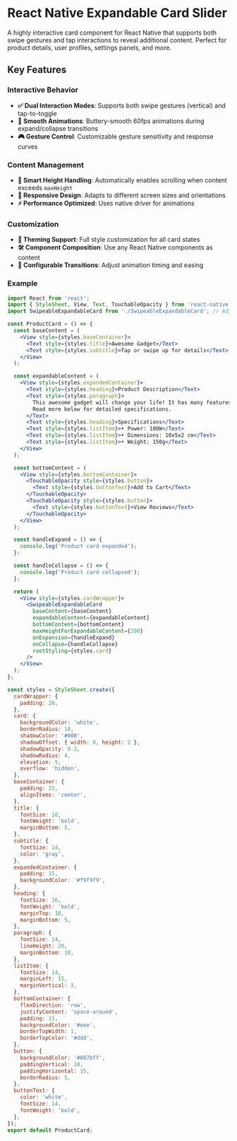 # React Native Expandable Card Slider
A highly interactive card component for React Native that supports both swipe gestures and tap interactions to reveal additional content. Perfect for product details, user profiles, settings panels, and more.

## Key Features

### Interactive Behavior
- **✅ Dual Interaction Modes**: Supports both swipe gestures (vertical) and tap-to-toggle
- **🔄 Smooth Animations**: Buttery-smooth 60fps animations during expand/collapse transitions
- **🎮 Gesture Control**: Customizable gesture sensitivity and response curves

### Content Management
- **📏 Smart Height Handling**: Automatically enables scrolling when content exceeds `maxHeight`
- **📱 Responsive Design**: Adapts to different screen sizes and orientations
- **⚡ Performance Optimized**: Uses native driver for animations

### Customization
- **🎨 Theming Support**: Full style customization for all card states
- **🛠️ Component Composition**: Use any React Native components as content
- **🔧 Configurable Transitions**: Adjust animation timing and easing

### Example

```jsx
import React from 'react';
import { StyleSheet, View, Text, TouchableOpacity } from 'react-native';
import SwipeableExpandableCard from './SwipeableExpandableCard'; // Adjust the path

const ProductCard = () => {
  const baseContent = (
    <View style={styles.baseContainer}>
      <Text style={styles.title}>Awesome Gadget</Text>
      <Text style={styles.subtitle}>Tap or swipe up for details</Text>
    </View>
  );

  const expandableContent = (
    <View style={styles.expandedContainer}>
      <Text style={styles.heading}>Product Description</Text>
      <Text style={styles.paragraph}>
        This awesome gadget will change your life! It has many features and is very easy to use.
        Read more below for detailed specifications.
      </Text>
      <Text style={styles.heading}>Specifications</Text>
      <Text style={styles.listItem}>• Power: 100W</Text>
      <Text style={styles.listItem}>• Dimensions: 10x5x2 cm</Text>
      <Text style={styles.listItem}>• Weight: 150g</Text>
    </View>
  );

  const bottomContent = (
    <View style={styles.bottomContainer}>
      <TouchableOpacity style={styles.button}>
        <Text style={styles.buttonText}>Add to Cart</Text>
      </TouchableOpacity>
      <TouchableOpacity style={styles.button}>
        <Text style={styles.buttonText}>View Reviews</Text>
      </TouchableOpacity>
    </View>
  );

  const handleExpand = () => {
    console.log('Product card expanded');
  };

  const handleCollapse = () => {
    console.log('Product card collapsed');
  };

  return (
    <View style={styles.cardWrapper}>
      <SwipeableExpandableCard
        baseContent={baseContent}
        expandableContent={expandableContent}
        bottomContent={bottomContent}
        maxHeightForExpandableContent={200}
        onExpansion={handleExpand}
        onCollapse={handleCollapse}
        rootStyling={styles.card}
      />
    </View>
  );
};

const styles = StyleSheet.create({
  cardWrapper: {
    padding: 20,
  },
  card: {
    backgroundColor: 'white',
    borderRadius: 10,
    shadowColor: '#000',
    shadowOffset: { width: 0, height: 2 },
    shadowOpacity: 0.2,
    shadowRadius: 4,
    elevation: 5,
    overflow: 'hidden',
  },
  baseContainer: {
    padding: 15,
    alignItems: 'center',
  },
  title: {
    fontSize: 18,
    fontWeight: 'bold',
    marginBottom: 5,
  },
  subtitle: {
    fontSize: 14,
    color: 'gray',
  },
  expandedContainer: {
    padding: 15,
    backgroundColor: '#f9f9f9',
  },
  heading: {
    fontSize: 16,
    fontWeight: 'bold',
    marginTop: 10,
    marginBottom: 5,
  },
  paragraph: {
    fontSize: 14,
    lineHeight: 20,
    marginBottom: 10,
  },
  listItem: {
    fontSize: 14,
    marginLeft: 15,
    marginVertical: 3,
  },
  bottomContainer: {
    flexDirection: 'row',
    justifyContent: 'space-around',
    padding: 15,
    backgroundColor: '#eee',
    borderTopWidth: 1,
    borderTopColor: '#ddd',
  },
  button: {
    backgroundColor: '#007bff',
    paddingVertical: 10,
    paddingHorizontal: 15,
    borderRadius: 5,
  },
  buttonText: {
    color: 'white',
    fontSize: 14,
    fontWeight: 'bold',
  },
});
export default ProductCard;
```
